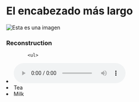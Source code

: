 # El encabezado más largo
![Esta es una imagen](https://myoctocat.com/assets/images/base-octocat.svg)


### Reconstruction
<div class="figure">
   
            <ul>
  <li><audio controls> 
                    <source src="folder/rec_DigitalDlay.wav">
                </audio></li>
  <li>Tea</li>
  <li>Milk</li>
</ul>
      
</div>

<br/>
